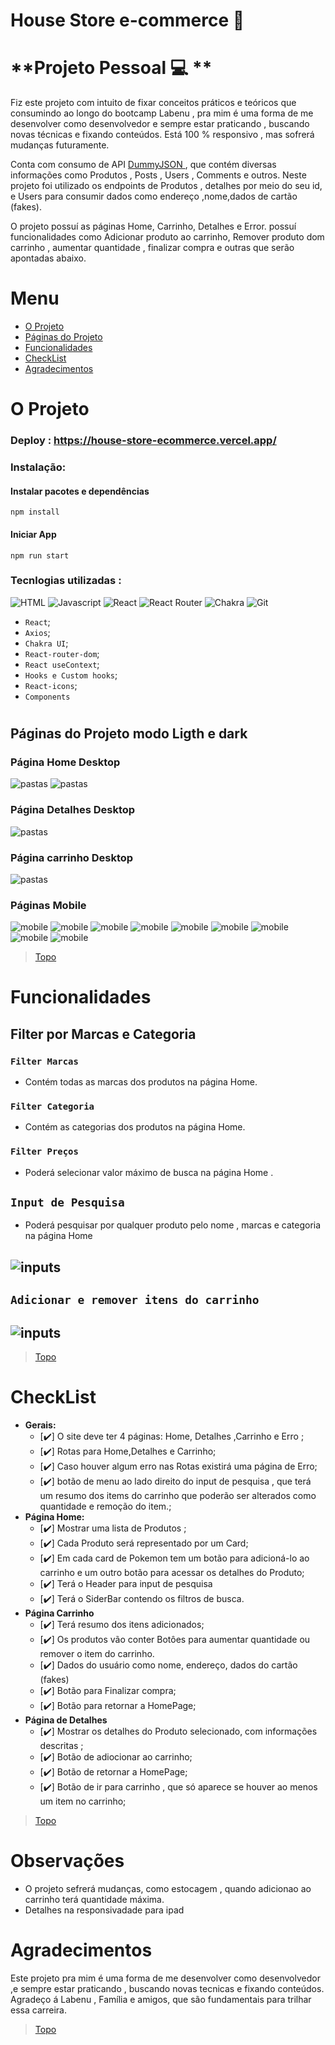 # House Store e-commerce 🛒

# **Projeto Pessoal 💻 **
 Fiz este projeto com intuito de fixar conceitos práticos e teóricos  que consumindo ao longo do bootcamp Labenu , pra mim é uma forma de me desenvolver como desenvolvedor e sempre estar praticando , buscando novas técnicas e fixando conteúdos.  Está 100 % responsivo , mas sofrerá mudanças futuramente.
 
 Conta com consumo de API   <a href='https://dummyjson.com/'> DummyJSON </a> , que contém  diversas informações como Produtos , Posts , Users , Comments  e outros. 
 Neste projeto foi utilizado os endpoints de Produtos , detalhes por meio do seu id, e Users para consumir dados como endereço ,nome,dados de cartão (fakes). 
 
 O projeto possuí as  páginas  Home, Carrinho, Detalhes e Error.
 possuí funcionalidades como Adicionar produto ao carrinho, Remover produto dom carrinho , aumentar quantidade , finalizar compra e outras que serão apontadas abaixo.
 

<a id="ancora"></a>
#  <b> Menu </b>  
- [O Projeto](#oprojeto)
- [Páginas do Projeto](#pages)
- [Funcionalidades](#funcionalidade)
- [CheckList](#checklist)
- [Agradecimentos](#agradecimentos)


<a id="oprojeto"></a>
# O Projeto   
### Deploy : https://house-store-ecommerce.vercel.app/

### Instalação:
#### Instalar pacotes e dependências 
``` 
npm install
```
#### Iniciar App
``` 
npm run start
```

###  Tecnlogias utilizadas :

![HTML](https://img.shields.io/badge/JSON-E34F26?style=for-the-badge&logo=&logoColor=white)
![Javascript](https://img.shields.io/badge/JavaScript-323330?style=for-the-badge&logo=javascript&logoColor=F7DF1E)
![React](https://img.shields.io/badge/React-20232A?style=for-the-badge&logo=react&logoColor=61DAFB)
![React Router](https://img.shields.io/badge/React_Router-CA4245?style=for-the-badge&logo=react-router&logoColor=white)
![Chakra](https://img.shields.io/badge/chakra-%234ED1C5.svg?style=for-the-badge&logo=chakraui&logoColor=white)
![Git](https://img.shields.io/badge/GIT-E44C30?style=for-the-badge&logo=git&logoColor=white)
 - ```React```;
 - ```Axios```;
 - ```Chakra UI```;
 - ```React-router-dom```;
 - ```React useContext```;
 - ```Hooks e Custom hooks```;
 - ```React-icons```;
 - ```Components```

#
<a id="pages"></a>
## Páginas do Projeto modo Ligth e dark

### Página Home Desktop
![pastas](/my-ecommerce/src/assets/imagens%20READme/home.gif) ![pastas](/my-ecommerce/src/assets/imagens%20READme/dark.gif)

### Página Detalhes Desktop
![pastas](/my-ecommerce/src/assets/imagens%20READme/details.gif)

### Página carrinho Desktop
![pastas](/my-ecommerce/src/assets/imagens%20READme/confirmCompa.gif)
### Páginas  Mobile
![mobile](/my-ecommerce/src/assets/imagens%20READme/mobile.png) ![mobile](/my-ecommerce/src/assets/imagens%20READme/mobile2.png) ![mobile](/my-ecommerce/src/assets/imagens%20READme/mobile3.png) ![mobile](/my-ecommerce/src/assets/imagens%20READme/mobileCheckout.png) ![mobile](/my-ecommerce/src/assets/imagens%20READme/mobileCheckout2%5B.png) ![mobile](/my-ecommerce/src/assets/imagens%20READme/mobiledetails.png) ![mobile](/my-ecommerce/src/assets/imagens%20READme/mobileDetails2.png) ![mobile](/my-ecommerce/src/assets/imagens%20READme/mobileHome.png) ![mobile](/my-ecommerce/src/assets/imagens%20READme/mobileHomeLight.png) 










>  [Topo](#ancora)

<a id="funcionalidade"></a>

# Funcionalidades

 ## Filter por Marcas e Categoria
### ```Filter Marcas ``` 
 - Contém todas as marcas dos produtos na página Home.
### ```Filter Categoria ``` 
 - Contém as categorias  dos produtos na página Home.
 ### ```Filter Preços``` 
 -  Poderá selecionar valor máximo de busca na página Home .
## ```Input de Pesquisa``` 
 - Poderá pesquisar por qualquer produto pelo nome , marcas e categoria na página Home
## ![inputs](./my-ecommerce/src/assets/imagens%20READme/filters.gif)
##  ```Adicionar e remover itens do carrinho``` 
## ![inputs](./my-ecommerce/src/assets/imagens%20READme/carrinhoMEnu.gif)


>  [Topo](#ancora)

<a id="checklist"></a>

# CheckList 
-  **Gerais:**
	- [✔️] O site deve ter 4 páginas: Home, Detalhes ,Carrinho e Erro ;	
	- [✔️] Rotas para Home,Detalhes e Carrinho; 
	- [✔️] Caso houver algum erro nas Rotas existirá uma página de Erro; 
	- [✔️] botão de menu ao lado direito do input de pesquisa  , que terá um resumo dos items do carrinho que poderão ser alterados como quantidade e remoção do item.; 
- **Página Home:**
	- [✔️] Mostrar uma lista de Produtos ;
	- [✔️] Cada Produto será representado por um Card;
	- [✔️] Em cada card de Pokemon tem um botão para adicioná-lo ao carrinho  e um outro botão para acessar os detalhes do Produto;
	- [✔️] Terá o Header para input de pesquisa
	- [✔️] Terá o SiderBar  contendo os filtros de busca.
- **Página Carrinho**
	- [✔️] Terá resumo dos itens adicionados; 
	- [✔️] Os produtos vão conter Botôes para aumentar quantidade ou remover o item do carrinho.
	- [✔️]  Dados do usuário como nome, endereço, dados do cartão (fakes) 
	- [✔️] Botão para Finalizar compra;
	- [✔️] Botão para retornar a HomePage;
- **Página de Detalhes**
	- [✔️] Mostrar os detalhes do Produto selecionado, com informações descritas ;
	- [✔️] Botão de adiocionar ao carrinho; 
	- [✔️] Botão de retornar a HomePage; 
	- [✔️] Botão de ir para carrinho , que só aparece se houver ao menos um item no carrinho; 
	 
	
>  [Topo](#ancora)

<a id="observações"></a>
# Observações 
- O projeto sefrerá mudanças, como  estocagem , quando adicionao ao carrinho terá quantidade máxima. 
- Detalhes na responsivadade para ipad 

#
<a id="agradecimentos"></a>
# Agradecimentos 

Este projeto pra mim é uma forma de me desenvolver como desenvolvedor ,e sempre estar praticando , buscando novas tecnicas e fixando conteúdos. Agradeço á Labenu , Família e amigos, que são fundamentais para  trilhar essa carreira.
>  [Topo](#ancora)
#
